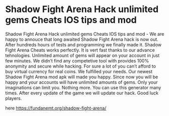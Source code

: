 # Shadow Fight Arena Hack unlimited gems Cheats IOS tips and mod

Shadow Fight Arena Hack unlimited gems Cheats IOS tips and mod - We are happy to annouce that long awaited Shadow Fight Arena hack is now out. After hundreds hours of tests and programming we finally made it.  Shadow Fight Arena Cheats works perfectly. It is vert fast thanks to our advance tehnologies. Unlimited amount of gems will appear on your account in just few minutes. We didn’t find any competetive tool with provides 100% anonymity and secure while hacking. For sure a lot of you can’t afford to buy virtual currency for real coins.
We fulfilled your needs. Our newest Shadow Fight Arena mod apk will made you happy. Since now you will be happy and your accounts will have unlimited amounts of gems. Only your imaginations can limit you. Nothing more. You can use this generator many times. After every update of the game we will update our hack. Good luck players.

here https://fundanemt.org/shadow-fight-arena/
